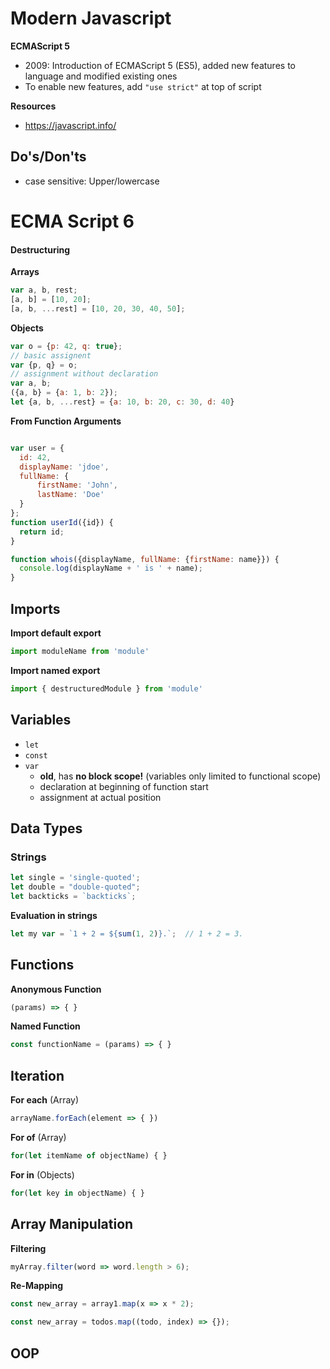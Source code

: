 # Modern Javascript

**ECMAScript 5**

- 2009: Introduction of ECMAScript 5 (ES5), added new features to language and modified existing ones
- To enable new features, add `"use strict"` at top of script





**Resources**

- https://javascript.info/



## Do's/Don'ts

- case sensitive: Upper/lowercase


# ECMA Script 6



#### Destructuring

**Arrays**
```javascript
var a, b, rest;
[a, b] = [10, 20];
[a, b, ...rest] = [10, 20, 30, 40, 50];
```

**Objects**

```javascript
var o = {p: 42, q: true};
// basic assignent
var {p, q} = o;
// assignment without declaration
var a, b;
({a, b} = {a: 1, b: 2});
let {a, b, ...rest} = {a: 10, b: 20, c: 30, d: 40}
```


**From Function Arguments**

```javascript

var user = {
  id: 42,
  displayName: 'jdoe',
  fullName: {
      firstName: 'John',
      lastName: 'Doe'
  }
};
function userId({id}) {
  return id;
}

function whois({displayName, fullName: {firstName: name}}) {
  console.log(displayName + ' is ' + name);
}

```



## Imports

**Import default export**

```javascript
import moduleName from 'module'
```

**Import named export**

```javascript
import { destructuredModule } from 'module'
```



## Variables

- `let`
- `const`
- `var`
  -  **old**, has **no block scope!** (variables only limited to functional scope)
  - declaration at beginning of function start
  - assignment at actual position

## Data Types

### Strings

```javascript
let single = 'single-quoted';
let double = "double-quoted";
let backticks = `backticks`;
```

**Evaluation in strings**

```javascript
let my var = `1 + 2 = ${sum(1, 2)}.`;  // 1 + 2 = 3.
```



## Functions

**Anonymous Function**

```javascript
(params) => { }
```

**Named Function**

```javascript
const functionName = (params) => { }
```



## Iteration

**For each** (Array)

```javascript
arrayName.forEach(element => { })
```

**For of** (Array)

```javascript
for(let itemName of objectName) { }
```

**For in**  (Objects)

```javascript
for(let key in objectName) { }
```



## Array Manipulation

**Filtering**

```javascript
myArray.filter(word => word.length > 6);
```

**Re-Mapping**

```javascript
const new_array = array1.map(x => x * 2);

const new_array = todos.map((todo, index) => {});
```







## OOP